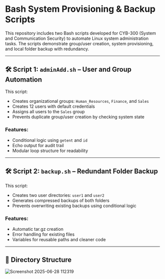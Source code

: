 # Bash System Provisioning & Backup Scripts

This repository includes two Bash scripts developed for CYB-300 (System and Communication Security) to automate Linux system administration tasks. The scripts demonstrate group/user creation, system provisioning, and local folder backup with redundancy.

---

## 🛠️ Script 1: `adminAdd.sh` – User and Group Automation

This script:
- Creates organizational groups: `Human_Resources`, `Finance`, and `Sales`
- Creates 12 users with default credentials
- Assigns all users to the `Sales` group
- Prevents duplicate group/user creation by checking system state

### Features:
- Conditional logic using `getent` and `id`
- Echo output for audit trail
- Modular loop structure for readability

---

## 🛠️ Script 2: `backup.sh` – Redundant Folder Backup

This script:
- Creates two user directories: `user1` and `user2`
- Generates compressed backups of both folders
- Prevents overwriting existing backups using conditional logic

### Features:
- Automatic tar.gz creation
- Error handling for existing files
- Variables for reusable paths and cleaner code

---

## 📁 Directory Structure
![Screenshot 2025-06-28 112319](https://github.com/user-attachments/assets/c4e0301b-69fc-4437-be3d-22d7ba000b0c)

